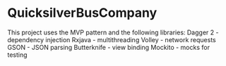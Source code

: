 # QuicksilverBusCompany
This project uses the MVP pattern and the following libraries:
Dagger 2 - dependency injection
Rxjava - multithreading
Volley - network requests
GSON - JSON parsing
Butterknife - view binding
Mockito - mocks for testing
